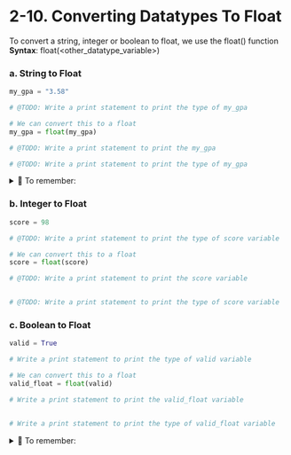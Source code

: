 # 2-10. Converting Datatypes To Float
To convert a string, integer or boolean to float, we use the float() function  
**Syntax**: float(<other_datatype_variable>)

### a. String to Float

```python
my_gpa = "3.58"

# @TODO: Write a print statement to print the type of my_gpa

# We can convert this to a float
my_gpa = float(my_gpa)

# @TODO: Write a print statement to print the my_gpa

# @TODO: Write a print statement to print the type of my_gpa
```
<details>
  <summary>
    🚩 To remember:
  </summary>
  You can convert a string to an float only if ALL the characters are numeric, and one . (denoting the decimal point)
</details>

### b. Integer to Float

```python
score = 98

# @TODO: Write a print statement to print the type of score variable

# We can convert this to a float
score = float(score)

# @TODO: Write a print statement to print the score variable


# @TODO: Write a print statement to print the type of score variable
```

### c. Boolean to Float

```python
valid = True

# Write a print statement to print the type of valid variable

# We can convert this to a float
valid_float = float(valid)

# Write a print statement to print the valid_float variable


# Write a print statement to print the type of valid_float variable
```
<details>
  <summary>
    🚩 To remember:
  </summary>
  When you convert a boolean to a float, True is converted to 1.0 and False is converted to 0.0
</details>